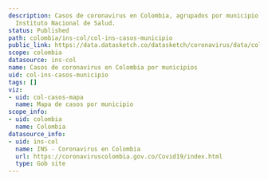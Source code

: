```yaml
---
description: Casos de coronavirus en Colombia, agrupados por municipio. Datos del
  Instituto Nacional de Salud.
status: Published
path: colombia/ins-col/col-ins-casos-municipio
public_link: https://data.datasketch.co/datasketch/coronavirus/data/colombia/ins-col/col-ins-casos-municipio.csv
scope: colombia
datasource: ins-col
name: Casos de coronavirus en Colombia por municipios
uid: col-ins-casos-municipio
tags: []
viz:
- uid: col-casos-mapa
  name: Mapa de casos por municipio
scope_info:
- uid: colombia
  name: Colombia
datasource_info:
- uid: ins-col
  name: INS - Coronavirus en Colombia
  url: https://coronaviruscolombia.gov.co/Covid19/index.html
  type: Gob site
---
```


